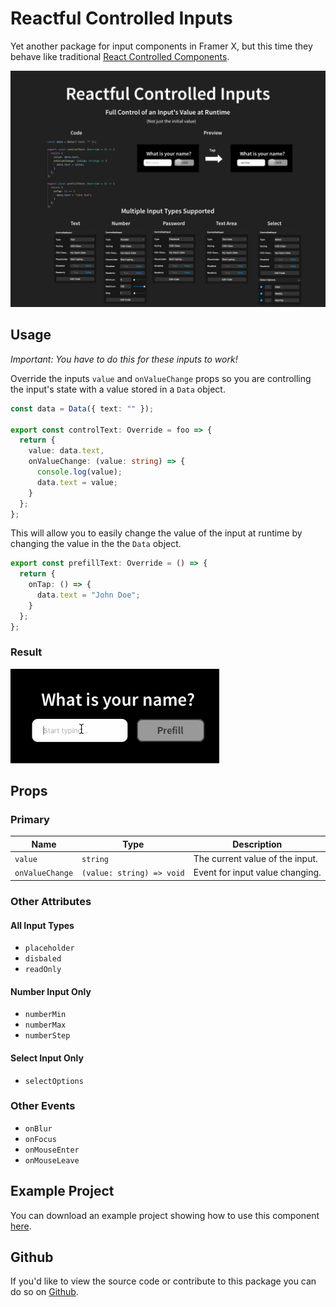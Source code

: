 # Reactful Controlled Inputs

Yet another package for input components in Framer X, but this time they behave like traditional [React Controlled Components](https://reactjs.org/docs/forms.html#controlled-components).

![Framer Store Page Artwork](images/artwork.png)

## Usage

_Important: You have to do this for these inputs to work!_

Override the inputs `value` and `onValueChange` props so you are controlling the input's state with a value stored in a `Data` object.

```Typescript
const data = Data({ text: "" });

export const controlText: Override = foo => {
  return {
    value: data.text,
    onValueChange: (value: string) => {
      console.log(value);
      data.text = value;
    }
  };
};

```

This will allow you to easily change the value of the input at runtime by changing the value in the the `Data` object.

```Typescript
export const prefillText: Override = () => {
  return {
    onTap: () => {
      data.text = "John Doe";
    }
  };
};
```

### Result

![Example Gif](images/example.gif)

## Props

### Primary

| Name            | Type                      | Description                     |
| --------------- | ------------------------- | ------------------------------- |
| `value`         | `string`                  | The current value of the input. |
| `onValueChange` | `(value: string) => void` | Event for input value changing. |

### Other Attributes

#### All Input Types

- `placeholder`
- `disbaled`
- `readOnly`

#### Number Input Only

- `numberMin`
- `numberMax`
- `numberStep`

#### Select Input Only

- `selectOptions`

### Other Events

- `onBlur`
- `onFocus`
- `onMouseEnter`
- `onMouseLeave`

## Example Project

You can download an example project showing how to use this component [here](https://github.com/ourveryown/framer-x-controlled-inputs/blob/master/ControlledInputs.framerx).

## Github

If you'd like to view the source code or contribute to this package you can do so on [Github](https://github.com/ourveryown/framer-x-controlled-inputs).
